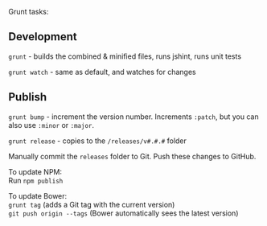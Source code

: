 Grunt tasks:

## Development

`grunt` - builds the combined & minified files, runs jshint, runs unit tests

`grunt watch` - same as default, and watches for changes

## Publish

`grunt bump` - increment the version number. Increments `:patch`, but you can also use `:minor` or `:major`.

`grunt release` - copies to the `/releases/v#.#.#` folder

Manually commit the `releases` folder to Git.
Push these changes to GitHub.

To update NPM:  
Run `npm publish`  

To update Bower:  
`grunt tag` (adds a Git tag with the current version)  
`git push origin --tags` (Bower automatically sees the latest version)  
